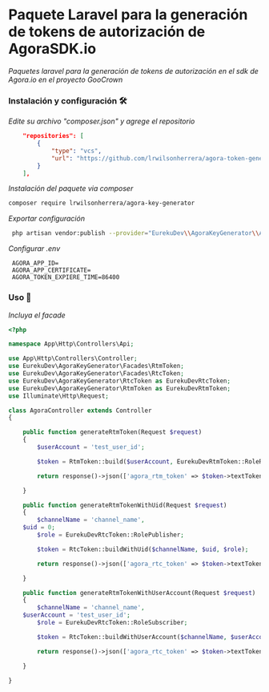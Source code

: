 # Paquete Laravel para la generación de tokens de autorización de AgoraSDK.io

_Paquetes laravel para la generación de tokens de autorización en el sdk de Agora.io en el proyecto GooCrown_

### Instalación y configuración 🛠️

_Edite su archivo "composer.json" y agrege el repositorio_

```json
	"repositories": [
        {
            "type": "vcs",
            "url": "https://github.com/lrwilsonherrera/agora-token-generator"
        }
    ],
```

_Instalación del paquete via composer_

```bash
composer require lrwilsonherrera/agora-key-generator
```

_Exportar configuración_

```bash
 php artisan vendor:publish --provider="EurekuDev\\AgoraKeyGenerator\\AgoraKeyGeneratorServiceProvider" --tag="config"
```

_Configurar .env_

```
 AGORA_APP_ID=
 AGORA_APP_CERTIFICATE=
 AGORA_TOKEN_EXPIERE_TIME=86400
```

### Uso 🚀

_Incluya el facade_

```php
<?php

namespace App\Http\Controllers\Api;

use App\Http\Controllers\Controller;
use EurekuDev\AgoraKeyGenerator\Facades\RtmToken;
use EurekuDev\AgoraKeyGenerator\Facades\RtcToken;
use EurekuDev\AgoraKeyGenerator\RtcToken as EurekuDevRtcToken;
use EurekuDev\AgoraKeyGenerator\RtmToken as EurekuDevRtmToken;
use Illuminate\Http\Request;

class AgoraController extends Controller
{

    public function generateRtmToken(Request $request)
    {
        $userAccount = 'test_user_id';

        $token = RtmToken::build($userAccount, EurekuDevRtmToken::RoleRtmUser);

        return response()->json(['agora_rtm_token' => $token->textToken]);

    }

    public function generateRtmTokenWithUid(Request $request)
    {
        $channelName = 'channel_name',
	$uid = 0;
        $role = EurekuDevRtcToken::RolePublisher;

        $token = RtcToken::buildWithUid($channelName, $uid, $role);

        return response()->json(['agora_rtc_token' => $token->textToken]);

    }

    public function generateRtmTokenWithUserAccount(Request $request)
    {
        $channelName = 'channel_name',
	$userAccount = 'test_user_id';
        $role = EurekuDevRtcToken::RoleSubscriber;

        $token = RtcToken::buildWithUserAccount($channelName, $userAccount, $role);

        return response()->json(['agora_rtc_token' => $token->textToken]);

    }

}
```

